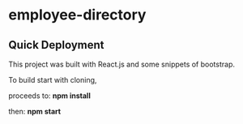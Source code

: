 # employee-directory

## Quick Deployment

This project was built with React.js and some snippets of bootstrap. 

To build start with cloning,

proceeds to:
**npm install** 

then:
**npm start**
